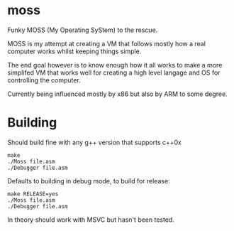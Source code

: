 moss
====

Funky MOSS (My Operating SyStem) to the rescue.

MOSS is my attempt at creating a VM that follows mostly how a real computer works whilst keeping things simple.

The end goal however is to know enough how it all works to make a more simplifed VM that works well for creating a high level langage and OS for controlling the computer.

Currently being influenced mostly by x86 but also by ARM to some degree.

Building
========

Should build fine with any g++ version that supports c++0x

    make
    ./Moss file.asm
    ./Debugger file.asm

Defaults to building in debug mode, to build for release:

    make RELEASE=yes
    ./Moss file.asm
    ./Debugger file.asm

In theory should work with MSVC but hasn't been tested.
